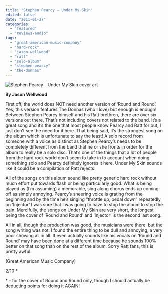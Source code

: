 ```yaml
---
title: "Stephen Pearcy – Under My Skin"
edited: false
date: "2011-01-27"
categories:
  - "featured"
  - "reviews-audio"
tags:
  - "great-american-music-company"
  - "hard-rock"
  - "jason-wellwood"
  - "ratt"
  - "solo-album"
  - "stephen-pearcy"
  - "the-donnas"
---
```


![Stephen Pearcy - Under My Skin cover art](http://www.hellbound.ca/wp-content/uploads/2011/01/pearcy.jpg "Stephen Pearcy - Under My Skin")

**By Jason Wellwood**

First off, the world does NOT need another version of ‘Round and Round’. Yes, this version features The Donnas (who I love) but enough is enough! Between Stephen Pearcy himself and his Ratt brethren, there are over six versions out there. That’s not including covers not related to the band. It’s a great song and it’s the one that most people know Pearcy and Ratt for but, I just don’t see the need for it here. That being said, it’s the strongest song on the album which is unfortunate to say the least! A solo record from someone with a voice as distinct as Stephen Pearcy’s needs to be completely different from the band that he or she fronts in order for the album to really be a solo disc. That’s one of the things that a lot of people from the hard rock world don’t seem to take in to account when doing something solo and Pearcy definitely ignores it here. Under My Skin sounds like it could be a compilation of Ratt rejects.

All of the songs on this album sound like pretty generic hard rock without much effort put towards flash or being particularly good. What is being played as (I’m assuming) a memorable, sing along chorus ends up coming off as simply annoying. Pearcy’s sneering voice is grating from the beginning and by the time he’s singing “throttle up, pedal down” repeatedly on ‘Injector’ I was sure that I was going to have to stop the album to stop the pain. Mercifully, the songs on Under My Skin are very short, the longest being the cover of ‘Round and Round’ and ‘Injector’ is the second last song.

All in all, though the production was good, the musicians were there, but the song writing was not. I found the entire thing to be dull and annoying, a very poor showing all in all. It even actually sounds like his vocals on ‘Round and Round’ may have been done at a different time because he sounds 100% better on that song than on the rest of the album. Sorry Ratt fans, this is pretty awful.

(Great American Music Company)

2/10 \*

\* - for the cover of Round and Round only, though I should actually be deducting points for doing it AGAIN!
